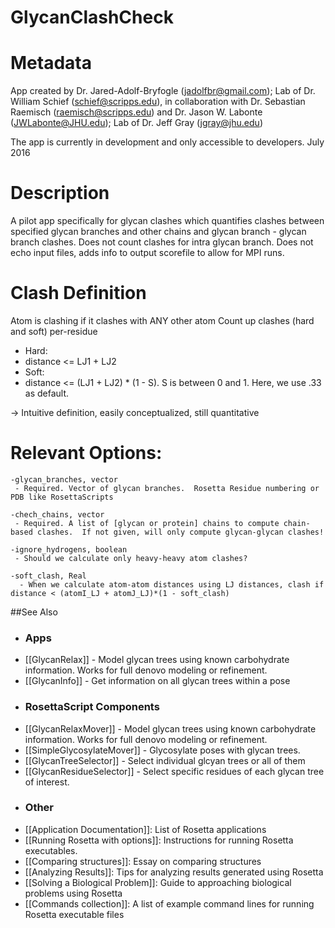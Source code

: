 GlycanClashCheck
================

Metadata
=====
App created by Dr. Jared-Adolf-Bryfogle (jadolfbr@gmail.com); Lab of Dr. William Schief (schief@scripps.edu), in collaboration with Dr. Sebastian Raemisch (raemisch@scripps.edu) and Dr. Jason W. Labonte (JWLabonte@JHU.edu); Lab of Dr. Jeff Gray (jgray@jhu.edu) 

The app is currently in development and only accessible to developers.  July 2016



Description
===========

A pilot app specifically for glycan clashes which quantifies clashes between specified glycan branches and other chains and glycan branch - glycan branch clashes.  Does not count clashes for intra glycan branch.  Does not echo input files, adds info to output scorefile to allow for MPI runs.

<!--- BEGIN_INTERNAL -->

Clash Definition
============

 Atom is clashing if it clashes with ANY other atom
 Count up clashes (hard and soft) per-residue

 - Hard:
  - distance <= LJ1 + LJ2
 - Soft:
  - distance <= (LJ1 + LJ2) * (1 - S).  S is between 0 and 1. Here, we use .33 as default.

-> Intuitive definition, easily conceptualized, still quantitative


Relevant Options:
======
```
-glycan_branches, vector
 - Required. Vector of glycan branches.  Rosetta Residue numbering or PDB like RosettaScripts

-chech_chains, vector
 - Required. A list of [glycan or protein] chains to compute chain-based clashes.  If not given, will only compute glycan-glycan clashes!

-ignore_hydrogens, boolean
 - Should we calculate only heavy-heavy atom clashes?

-soft_clash, Real
  - When we calculate atom-atom distances using LJ distances, clash if distance < (atomI_LJ + atomJ_LJ)*(1 - soft_clash)
```

<!--- END_INTERNAL -->

##See Also

 - ### Apps
* [[GlycanRelax]] - Model glycan trees using known carbohydrate information.  Works for full denovo modeling or refinement.
* [[GlycanInfo]] - Get information on all glycan trees within a pose

 - ### RosettaScript Components
* [[GlycanRelaxMover]] - Model glycan trees using known carbohydrate information.  Works for full denovo modeling or refinement.
* [[SimpleGlycosylateMover]] - Glycosylate poses with glycan trees.  
* [[GlycanTreeSelector]] - Select individual glcyan trees or all of them
* [[GlycanResidueSelector]] - Select specific residues of each glycan tree of interest.

 - ### Other
* [[Application Documentation]]: List of Rosetta applications
* [[Running Rosetta with options]]: Instructions for running Rosetta executables.
* [[Comparing structures]]: Essay on comparing structures
* [[Analyzing Results]]: Tips for analyzing results generated using Rosetta
* [[Solving a Biological Problem]]: Guide to approaching biological problems using Rosetta
* [[Commands collection]]: A list of example command lines for running Rosetta executable files